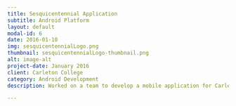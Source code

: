 ```yaml
---
title: Sesquicentennial Application
subtitle: Android Platform
layout: default
modal-id: 6
date: 2016-01-10
img: sesquicentennialLogo.png
thumbnail: sesquicentennialLogo-thumbnail.png
alt: image-alt
project-date: January 2016
client: Carleton College
category: Android Development
description: Worked on a team to develop a mobile application for Carleton College to celebrate the sesquicentennial. My work was primarily on the Android Platform, although we also developed for IOS.

---
```


